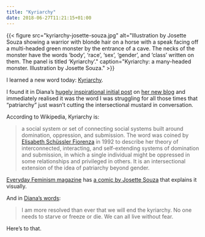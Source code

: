 ```yaml
---
title: "Kyriarchy"
date: 2018-06-27T11:21:15+01:00
---
```


{{< figure src="kyriarchy-josette-souza.jpg" alt="Illustration by Josette Souza showing a warrior with blonde hair on a horse with a speak facing off a multi-headed green monster by the entrance of a cave. The necks of the monster have the words ‘body’, ‘race’, ‘sex’, ‘gender’, and ‘class’ written on them. The panel is titled ‘Kyriarchy’." caption="Kyriarchy: a many-headed monster. Illustration by Josette Souza." >}}

I learned a new word today: [Kyriarchy](https://en.wikipedia.org/wiki/Kyriarchy).

I found it in Diana’s [hugely inspirational initial post](https://garbados.github.io/my-blog/lets-begin.html) on [her new blog](https://garbados.github.io/my-blog/index.html) and immediately realised it was the word I was struggling for all those times that “patriarchy” just wasn’t cutting the intersectional mustard in conversation.

According to Wikipedia, Kyriarchy is:

> a social system or set of connecting social systems built around domination, oppression, and submission. The word was coined by [Elisabeth Schüssler Fiorenza](https://en.wikipedia.org/wiki/Elisabeth_Schüssler_Fiorenza) in 1992 to describe her theory of interconnected, interacting, and self-extending systems of domination and submission, in which a single individual might be oppressed in some relationships and privileged in others. It is an intersectional extension of the idea of patriarchy beyond gender.

[Everyday Feminism magazine](https://everydayfeminism.com) has [a comic by Josette Souza](https://everydayfeminism.com/2015/03/slay-the-kyriarchy/) that explains it visually.

And in [Diana’s words](https://garbados.github.io/my-blog/lets-begin.html):

> I am more resolved than ever that we will end the kyriarchy. No one needs to starve or freeze or die. We can all live without fear.

Here’s to that.
